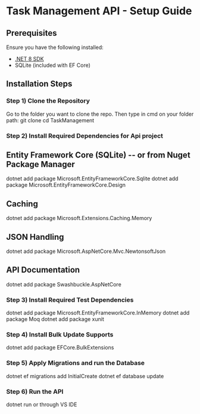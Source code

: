 ﻿# Task Management API - Setup Guide

## Prerequisites
Ensure you have the following installed:
- [.NET 8 SDK](https://dotnet.microsoft.com/download)
- SQLite (included with EF Core)

## Installation Steps

### Step 1️) Clone the Repository
Go to the folder you want to clone the repo.
Then type in cmd on your folder path: git clone <your-repository-url>
cd TaskManagement

### Step 2) Install Required Dependencies for Api project
## Entity Framework Core (SQLite) -- or from Nuget Package Manager
dotnet add package Microsoft.EntityFrameworkCore.Sqlite
dotnet add package Microsoft.EntityFrameworkCore.Design

## Caching
dotnet add package Microsoft.Extensions.Caching.Memory

## JSON Handling
dotnet add package Microsoft.AspNetCore.Mvc.NewtonsoftJson

## API Documentation
dotnet add package Swashbuckle.AspNetCore

### Step 3) Install Required Test Dependencies
dotnet add package Microsoft.EntityFrameworkCore.InMemory
dotnet add package Moq
dotnet add package xunit

### Step 4) Install Bulk Update Supports
dotnet add package EFCore.BulkExtensions

### Step 5) Apply Migrations and run the Database
dotnet ef migrations add InitialCreate
dotnet ef database update

### Step 6) Run the API
dotnet run 
or through VS IDE
